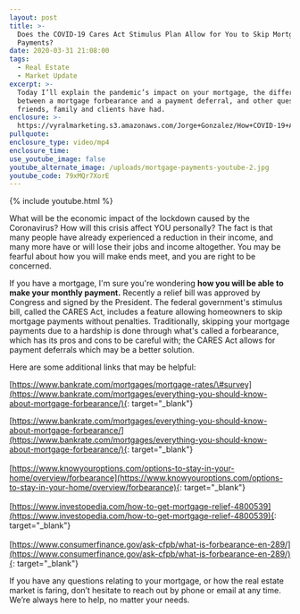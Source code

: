 ```yaml
---
layout: post
title: >-
  Does the COVID-19 Cares Act Stimulus Plan Allow for You to Skip Mortgage
  Payments?
date: 2020-03-31 21:08:00
tags:
  - Real Estate
  - Market Update
excerpt: >-
  Today I’ll explain the pandemic’s impact on your mortgage, the difference
  between a mortgage forbearance and a payment deferral, and other questions our
  friends, family and clients have had.
enclosure: >-
  https://vyralmarketing.s3.amazonaws.com/Jorge+Gonzalez/How+COVID-19+Affects+Your+Mortgage.mp4
pullquote:
enclosure_type: video/mp4
enclosure_time:
use_youtube_image: false
youtube_alternate_image: /uploads/mortgage-payments-youtube-2.jpg
youtube_code: 79xMQr7XorE
---
```


{% include youtube.html %}

What will be the economic impact of the lockdown caused by the Coronavirus? How will this crisis affect YOU personally? The fact is that many people have already experienced a reduction in their income, and many more have or will lose their jobs and income altogether. You may be fearful about how you will make ends meet, and you are right to be concerned.

If you have a mortgage, I'm sure you're wondering **how you will be able to make your monthly payment.** Recently a relief bill was approved by Congress and signed by the President. The federal government's stimulus bill, called the CARES Act, includes a feature allowing homeowners to skip mortgage payments without penalties. Traditionally, skipping your mortgage payments due to a hardship is done through what's called a forbearance, which has its pros and cons to be careful with; the CARES Act allows for payment deferrals which may be a better solution.&nbsp;

Here are some additional links that may be helpful:

[https://www.bankrate.com/mortgages/mortgage-rates/\#survey](https://www.bankrate.com/mortgages/everything-you-should-know-about-mortgage-forbearance/){: target="_blank"}

[https://www.bankrate.com/mortgages/everything-you-should-know-about-mortgage-forbearance/](https://www.bankrate.com/mortgages/everything-you-should-know-about-mortgage-forbearance/){: target="_blank"}<br><br>[https://www.knowyouroptions.com/options-to-stay-in-your-home/overview/forbearance](https://www.knowyouroptions.com/options-to-stay-in-your-home/overview/forbearance){: target="_blank"}<br><br>[https://www.investopedia.com/how-to-get-mortgage-relief-4800539](https://www.investopedia.com/how-to-get-mortgage-relief-4800539){: target="_blank"}<br><br>[https://www.consumerfinance.gov/ask-cfpb/what-is-forbearance-en-289/](https://www.consumerfinance.gov/ask-cfpb/what-is-forbearance-en-289/){: target="_blank"}

If you have any questions relating to your mortgage, or how the real estate market is faring, don’t hesitate to reach out by phone or email at any time. We’re always here to help, no matter your needs.